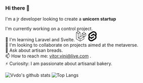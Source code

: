 ### Hi there 👋

<!--![GitHub Repo stars](https://img.shields.io/github/stars/vvdo/calculadora?style=social)-->

I'm a jr developer looking to create a **unicorn startup**


I'm currently working on a control project.<br>
🌱 I'm learning Laravel and Svelte. 
<img height="32" width="32" src="laravel.svg" />
<img height="32" width="32" src="svelte.svg" /><br>
👯 I'm looking to collaborate on projects aimed at the metaverse. <br>
💬 Ask about artisan breads. <br>
📫 How to reach me: vitor.vini@live.com .<br>
⚡ Curiosity: I am passionate about artisanal bakery. <br>



![Vvdo's github stats](https://github-readme-stats.vercel.app/api?username=vvdo&hide_title=true&theme=dark)
![Top Langs](https://github-readme-stats.vercel.app/api/top-langs/?username=vvdo&layout=compact&hide_title=true&theme=dark)
